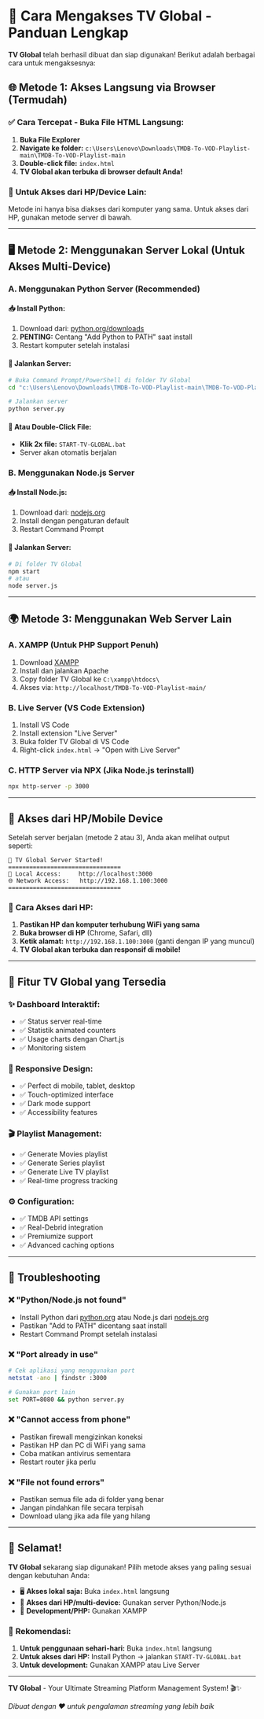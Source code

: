 # 🚀 Cara Mengakses TV Global - Panduan Lengkap

**TV Global** telah berhasil dibuat dan siap digunakan! Berikut adalah berbagai cara untuk mengaksesnya:

## 🌐 Metode 1: Akses Langsung via Browser (Termudah)

### ✅ **Cara Tercepat - Buka File HTML Langsung:**

1. **Buka File Explorer**
2. **Navigate ke folder:** `c:\Users\Lenovo\Downloads\TMDB-To-VOD-Playlist-main\TMDB-To-VOD-Playlist-main`
3. **Double-click file:** `index.html`
4. **TV Global akan terbuka di browser default Anda!**

### 📱 **Untuk Akses dari HP/Device Lain:**
Metode ini hanya bisa diakses dari komputer yang sama. Untuk akses dari HP, gunakan metode server di bawah.

---

## 🖥️ Metode 2: Menggunakan Server Lokal (Untuk Akses Multi-Device)

### A. **Menggunakan Python Server (Recommended)**

#### 📥 **Install Python:**
1. Download dari: [python.org/downloads](https://python.org/downloads/)
2. **PENTING:** Centang "Add Python to PATH" saat install
3. Restart komputer setelah instalasi

#### 🚀 **Jalankan Server:**
```bash
# Buka Command Prompt/PowerShell di folder TV Global
cd "c:\Users\Lenovo\Downloads\TMDB-To-VOD-Playlist-main\TMDB-To-VOD-Playlist-main"

# Jalankan server
python server.py
```

#### 🎯 **Atau Double-Click File:**
- **Klik 2x file:** `START-TV-GLOBAL.bat`
- Server akan otomatis berjalan

### B. **Menggunakan Node.js Server**

#### 📥 **Install Node.js:**
1. Download dari: [nodejs.org](https://nodejs.org/)
2. Install dengan pengaturan default
3. Restart Command Prompt

#### 🚀 **Jalankan Server:**
```bash
# Di folder TV Global
npm start
# atau
node server.js
```

---

## 🌍 Metode 3: Menggunakan Web Server Lain

### A. **XAMPP (Untuk PHP Support Penuh)**
1. Download [XAMPP](https://www.apachefriends.org/)
2. Install dan jalankan Apache
3. Copy folder TV Global ke `C:\xampp\htdocs\`
4. Akses via: `http://localhost/TMDB-To-VOD-Playlist-main/`

### B. **Live Server (VS Code Extension)**
1. Install VS Code
2. Install extension "Live Server"
3. Buka folder TV Global di VS Code
4. Right-click `index.html` → "Open with Live Server"

### C. **HTTP Server via NPX (Jika Node.js terinstall)**
```bash
npx http-server -p 3000
```

---

## 📱 Akses dari HP/Mobile Device

Setelah server berjalan (metode 2 atau 3), Anda akan melihat output seperti:

```
🚀 TV Global Server Started!
================================
📱 Local Access:     http://localhost:3000
🌐 Network Access:   http://192.168.1.100:3000
================================
```

### 🔗 **Cara Akses dari HP:**
1. **Pastikan HP dan komputer terhubung WiFi yang sama**
2. **Buka browser di HP** (Chrome, Safari, dll)
3. **Ketik alamat:** `http://192.168.1.100:3000` (ganti dengan IP yang muncul)
4. **TV Global akan terbuka dan responsif di mobile!**

---

## 🎯 Fitur TV Global yang Tersedia

### ✨ **Dashboard Interaktif:**
- ✅ Status server real-time
- ✅ Statistik animated counters
- ✅ Usage charts dengan Chart.js
- ✅ Monitoring sistem

### 📱 **Responsive Design:**
- ✅ Perfect di mobile, tablet, desktop
- ✅ Touch-optimized interface
- ✅ Dark mode support
- ✅ Accessibility features

### 🎬 **Playlist Management:**
- ✅ Generate Movies playlist
- ✅ Generate Series playlist
- ✅ Generate Live TV playlist
- ✅ Real-time progress tracking

### ⚙️ **Configuration:**
- ✅ TMDB API settings
- ✅ Real-Debrid integration
- ✅ Premiumize support
- ✅ Advanced caching options

---

## 🔧 Troubleshooting

### ❌ **"Python/Node.js not found"**
- Install Python dari [python.org](https://python.org) atau Node.js dari [nodejs.org](https://nodejs.org)
- Pastikan "Add to PATH" dicentang saat install
- Restart Command Prompt setelah instalasi

### ❌ **"Port already in use"**
```bash
# Cek aplikasi yang menggunakan port
netstat -ano | findstr :3000

# Gunakan port lain
set PORT=8080 && python server.py
```

### ❌ **"Cannot access from phone"**
- Pastikan firewall mengizinkan koneksi
- Pastikan HP dan PC di WiFi yang sama
- Coba matikan antivirus sementara
- Restart router jika perlu

### ❌ **"File not found errors"**
- Pastikan semua file ada di folder yang benar
- Jangan pindahkan file secara terpisah
- Download ulang jika ada file yang hilang

---

## 🎉 Selamat!

**TV Global** sekarang siap digunakan! Pilih metode akses yang paling sesuai dengan kebutuhan Anda:

- 🖥️ **Akses lokal saja:** Buka `index.html` langsung
- 📱 **Akses dari HP/multi-device:** Gunakan server Python/Node.js
- 🔧 **Development/PHP:** Gunakan XAMPP

### 🌟 **Rekomendasi:**
1. **Untuk penggunaan sehari-hari:** Buka `index.html` langsung
2. **Untuk akses dari HP:** Install Python → jalankan `START-TV-GLOBAL.bat`
3. **Untuk development:** Gunakan XAMPP atau Live Server

---

**TV Global** - Your Ultimate Streaming Platform Management System! 🎬✨

*Dibuat dengan ❤️ untuk pengalaman streaming yang lebih baik*